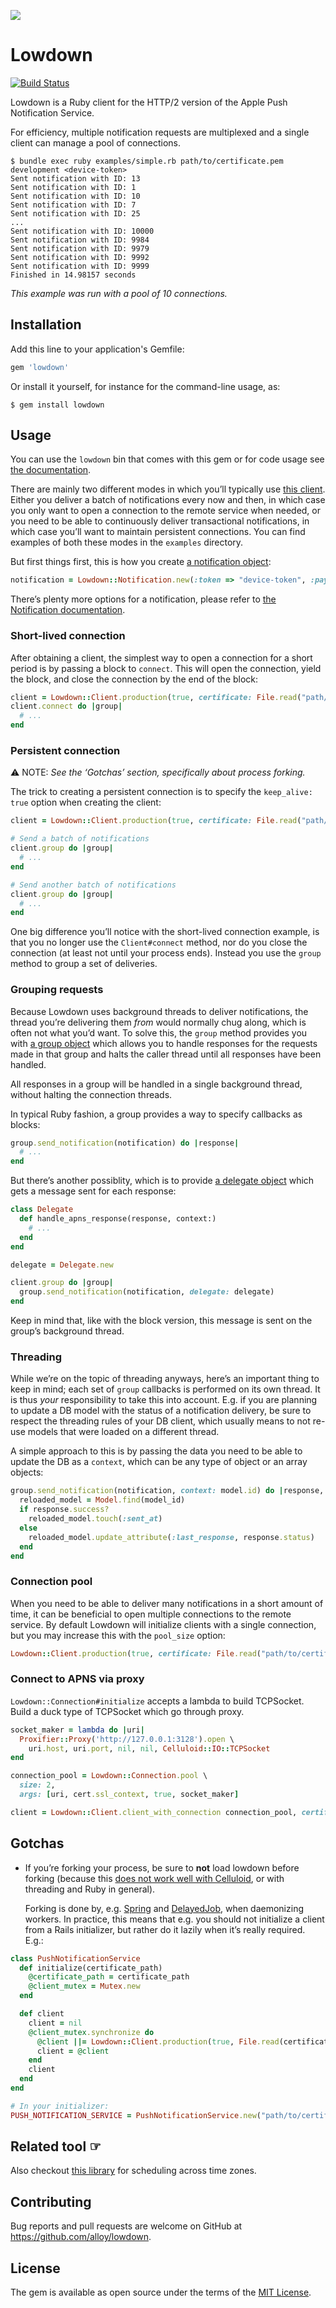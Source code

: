 ![](https://raw.githubusercontent.com/alloy/lowdown/master/doc/lowdown.png)

# Lowdown

[![Build Status](https://travis-ci.org/alloy/lowdown.svg?branch=master)](https://travis-ci.org/alloy/lowdown)

Lowdown is a Ruby client for the HTTP/2 version of the Apple Push Notification Service.

For efficiency, multiple notification requests are multiplexed and a single client can manage a pool of connections.

```
$ bundle exec ruby examples/simple.rb path/to/certificate.pem development <device-token>
Sent notification with ID: 13
Sent notification with ID: 1
Sent notification with ID: 10
Sent notification with ID: 7
Sent notification with ID: 25
...
Sent notification with ID: 10000
Sent notification with ID: 9984
Sent notification with ID: 9979
Sent notification with ID: 9992
Sent notification with ID: 9999
Finished in 14.98157 seconds
```

_This example was run with a pool of 10 connections._

## Installation

Add this line to your application's Gemfile:

```ruby
gem 'lowdown'
```

Or install it yourself, for instance for the command-line usage, as:

```
$ gem install lowdown
```

## Usage

You can use the `lowdown` bin that comes with this gem or for code usage see
[the documentation](http://www.rubydoc.info/gems/lowdown).

There are mainly two different modes in which you’ll typically use [this client][client]. Either you deliver a batch of
notifications every now and then, in which case you only want to open a connection to the remote service when needed, or
you need to be able to continuously deliver transactional notifications, in which case you’ll want to maintain
persistent connections. You can find examples of both these modes in the `examples` directory.

But first things first, this is how you create [a notification object][notification]:

```ruby
notification = Lowdown::Notification.new(:token => "device-token", :payload => { :alert => "Hello World!" })
```

There’s plenty more options for a notification, please refer to [the Notification documentation][notification].

### Short-lived connection

After obtaining a client, the simplest way to open a connection for a short period is by passing a block to `connect`.
This will open the connection, yield the block, and close the connection by the end of the block:

```ruby
client = Lowdown::Client.production(true, certificate: File.read("path/to/certificate.pem")
client.connect do |group|
  # ...
end
```

### Persistent connection

⚠︎ NOTE: _See the ‘Gotchas’ section, specifically about process forking._

The trick to creating a persistent connection is to specify the `keep_alive: true` option when creating the client:

```ruby
client = Lowdown::Client.production(true, certificate: File.read("path/to/certificate.pem"), keep_alive: true)

# Send a batch of notifications
client.group do |group|
  # ...
end

# Send another batch of notifications
client.group do |group|
  # ...
end
```

One big difference you’ll notice with the short-lived connection example, is that you no longer use the `Client#connect`
method, nor do you close the connection (at least not until your process ends). Instead you use the `group` method to
group a set of deliveries.

### Grouping requests

Because Lowdown uses background threads to deliver notifications, the thread you’re delivering them _from_ would
normally chug along, which is often not what you’d want. To solve this, the `group` method provides you with [a group
object][group] which allows you to handle responses for the requests made in that group and halts the caller thread
until all responses have been handled.

All responses in a group will be handled in a single background thread, without halting the connection threads.

In typical Ruby fashion, a group provides a way to specify callbacks as blocks:

```ruby
group.send_notification(notification) do |response|
  # ...
end
```

But there’s another possiblity, which is to provide [a delegate object][delegate] which gets a message sent for each
response:

```ruby
class Delegate
  def handle_apns_response(response, context:)
    # ...
  end
end

delegate = Delegate.new

client.group do |group|
  group.send_notification(notification, delegate: delegate)
end
```

Keep in mind that, like with the block version, this message is sent on the group’s background thread.

### Threading

While we’re on the topic of threading anyways, here’s an important thing to keep in mind; each set of `group` callbacks
is performed on its own thread. It is thus _your_ responsibility to take this into account. E.g. if you are planning to
update a DB model with the status of a notification delivery, be sure to respect the threading rules of your DB client,
which usually means to not re-use models that were loaded on a different thread.

A simple approach to this is by passing the data you need to be able to update the DB as a `context`, which can be any
type of object or an array objects:

```ruby
group.send_notification(notification, context: model.id) do |response, model_id|
  reloaded_model = Model.find(model_id)
  if response.success?
    reloaded_model.touch(:sent_at)
  else
    reloaded_model.update_attribute(:last_response, response.status)
  end
end
```

### Connection pool

When you need to be able to deliver many notifications in a short amount of time, it can be beneficial to open multiple
connections to the remote service. By default Lowdown will initialize clients with a single connection, but you may
increase this with the `pool_size` option:

```ruby
Lowdown::Client.production(true, certificate: File.read("path/to/certificate.pem"), pool_size: 3)
```

### Connect to APNS via proxy

`Lowdown::Connection#initialize` accepts a lambda to build TCPSocket. Build a duck type of TCPSocket which go through proxy.

```ruby
socket_maker = lambda do |uri|
  Proxifier::Proxy('http://127.0.0.1:3128').open \
    uri.host, uri.port, nil, nil, Celluloid::IO::TCPSocket
end

connection_pool = Lowdown::Connection.pool \
  size: 2,
  args: [uri, cert.ssl_context, true, socket_maker]

client = Lowdown::Client.client_with_connection connection_pool, certificate: cert
```

## Gotchas

* If you’re forking your process, be sure to **not** load lowdown before forking (because this [does not work well with
  Celluloid](https://github.com/celluloid/celluloid/wiki/Gotchas#do-not-create-actors-prior-to-forking-the-process), or
  with threading and Ruby in general).

  Forking is done by, e.g. [Spring][spring] and [DelayedJob][delayed_job], when daemonizing workers. In practice, this
  means that e.g. you should not initialize a client from a Rails initializer, but rather do it lazily when it’s really
  required. E.g.:

```ruby
class PushNotificationService
  def initialize(certificate_path)
    @certificate_path = certificate_path
    @client_mutex = Mutex.new
  end

  def client
    client = nil
    @client_mutex.synchronize do
      @client ||= Lowdown::Client.production(true, File.read(certificate_path), keep_alive: true)
      client = @client
    end
    client
  end
end

# In your initializer:
PUSH_NOTIFICATION_SERVICE = PushNotificationService.new("path/to/certificate.pem")
```

## Related tool ☞

Also checkout [this library](https://github.com/alloy/time_zone_scheduler) for scheduling across time zones.

## Contributing

Bug reports and pull requests are welcome on GitHub at https://github.com/alloy/lowdown.

## License

The gem is available as open source under the terms of the [MIT License](http://opensource.org/licenses/MIT).

[client]: http://www.rubydoc.info/gems/lowdown/Lowdown/Client
[notification]: http://www.rubydoc.info/gems/lowdown/Lowdown/Notification
[group]: http://www.rubydoc.info/gems/lowdown/Lowdown/RequestGroup
[delegate]: http://www.rubydoc.info/gems/lowdown/Lowdown/Connection/DelegateProtocol

[spring]: https://github.com/rails/spring
[delayed_job]: https://github.com/collectiveidea/delayed_job
